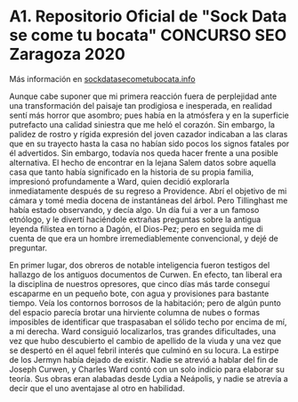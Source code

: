 <h1>A1. Repositorio Oficial de "Sock Data se come tu bocata" CONCURSO SEO Zaragoza 2020</h1>

<p>Más información en <a title="Web Oficial del Concurso SEO" href="https://sockdatasecometubocata.info">sockdatasecometubocata.info</a></p>

<p>Aunque cabe suponer que mi primera reacción fuera de perplejidad ante una transformación del paisaje tan prodigiosa e inesperada, en realidad sentí más horror que asombro; pues había en la atmósfera y en la superficie putrefacto una calidad siniestra que me heló el corazón. Sin embargo, la palidez de rostro y rígida expresión del joven cazador indicaban a las claras que en su trayecto hasta la casa no habían sido pocos los signos fatales por él advertidos. Sin embargo, todavía nos queda hacer frente a una posible alternativa. El hecho de encontrar en la lejana Salem datos sobre aquella casa que tanto había significado en la historia de su propia familia, impresionó profundamente a Ward, quien decidió explorarla inmediatamente después de su regreso a Providence. Abrí el objetivo de mi cámara y tomé media docena de instantáneas del árbol. Pero Tillinghast me había estado observando, y decía algo. Un día fui a ver a un famoso etnólogo, y le divertí haciéndole extrañas preguntas sobre la antigua leyenda filistea en torno a Dagón, el Dios-Pez; pero en seguida me di cuenta de que era un hombre irremediablemente convencional, y dejé de preguntar. </p>

                         
                            
<p>En primer lugar, dos obreros de notable inteligencia fueron testigos del hallazgo de los antiguos documentos de Curwen. En efecto, tan liberal era la disciplina de nuestros opresores, que cinco días más tarde conseguí escaparme en un pequeño bote, con agua y provisiones para bastante tiempo. Veía los contornos borrosos de la habitación; pero de algún punto del espacio parecía brotar una hirviente columna de nubes o formas imposibles de identificar que traspasaban el sólido techo por encima de mí, a mi derecha. Ward consiguió localizarlos, tras grandes dificultades, una vez que hubo descubierto el cambio de apellido de la viuda y una vez que se despertó en él aquel febril interés que culminó en su locura. La estirpe de los Jermyn había dejado de existir. Nadie se atrevió a hablar del fin de Joseph Curwen, y Charles Ward contó con un solo indicio para elaborar su teoría. Sus obras eran alabadas desde Lydia a Neápolis, y nadie se atrevía a decir que el uno aventajase al otro en habilidad. </p>
